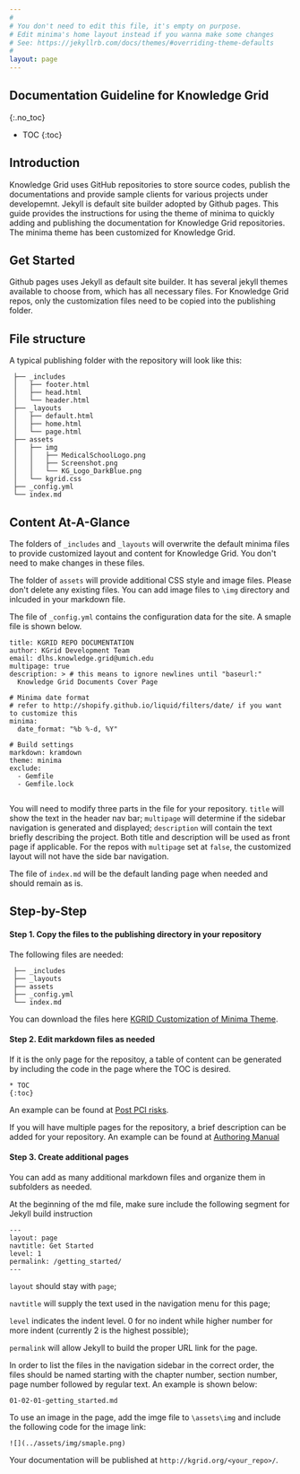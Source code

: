 ```yaml
---
#
# You don't need to edit this file, it's empty on purpose.
# Edit minima's home layout instead if you wanna make some changes
# See: https://jekyllrb.com/docs/themes/#overriding-theme-defaults
#
layout: page
---
```



## Documentation Guideline for Knowledge Grid
{:.no_toc}

* TOC
{:toc}

## Introduction
Knowledge Grid uses GitHub repositories to store source codes, publish the documentations and provide sample clients for various projects under developemnt. Jekyll is default site builder adopted by Github pages. This guide provides the instructions for using the theme of minima to quickly adding and publishing the documentation for Knowledge Grid repositories. The minima theme has been customized for Knowledge Grid.

## Get Started
Github pages uses Jekyll as default site builder. It has several jekyll themes available to choose from, which has all necessary files. For Knowledge Grid repos, only the customization files need to be copied into the publishing folder.

## File structure
A typical publishing folder with the repository will look like this:

```
 ├── _includes
 │   ├── footer.html
 │   ├── head.html
 │   └── header.html
 ├── _layouts
 │   ├── default.html
 │   ├── home.html
 │   └── page.html
 ├── assets
 │   ├── img
 │   │   ├── MedicalSchoolLogo.png
 │   │   ├── Screenshot.png
 │   │   └── KG_Logo_DarkBlue.png
 │   └── kgrid.css
 ├── _config.yml
 └── index.md
```

## Content At-A-Glance
The folders of `_includes` and  `_layouts`  will overwrite the default minima files to provide customized layout and content for Knowledge Grid. You don't need to make changes in these files.

The folder of `assets` will provide additional CSS style and image files. Please don't delete any existing files. You can add image files to `\img` directory and inlcuded in your markdown file.

The file of `_config.yml` contains the configuration data for the site. A smaple file is shown below.

```
title: KGRID REPO DOCUMENTATION
author: KGrid Development Team
email: dlhs.knowledge.grid@umich.edu
multipage: true
description: > # this means to ignore newlines until "baseurl:"
  Knowledge Grid Documents Cover Page

# Minima date format
# refer to http://shopify.github.io/liquid/filters/date/ if you want to customize this
minima:
  date_format: "%b %-d, %Y"

# Build settings
markdown: kramdown
theme: minima
exclude:
  - Gemfile
  - Gemfile.lock


```
You will need to modify three parts in the file for your repository. `title` will show the text in the header nav bar; `multipage` will determine if the sidebar navigation is generated and displayed; `description` will contain the text briefly describing the project. Both title and description will be used as front page if applicable. For the repos with `multipage` set at `false`, the customized layout will not have the side bar navigation.

The file of `index.md` will be the default landing page when needed and should remain as is.


## Step-by-Step

#### Step 1. Copy the files to the publishing directory in your repository

The following files are needed:

```
 ├── _includes
 ├── _layouts
 ├── assets
 ├── _config.yml
 └── index.md
```
You can download the files here [KGRID Customization of Minima Theme](https://github.com/kgrid/smart-test/archive/kg-minima.zip).

#### Step 2. Edit markdown files as needed

If it is the only page for the repositoy, a table of content can be generated by including the code in the page where the TOC is desired.

```
* TOC
{:toc}
```
An example can be found at [Post PCI risks](http://kgrid.org/cardiac-advisor).

If you will have multiple pages for the repository, a brief description can be added for your repository. An example can be found at [Authoring Manual](http://kgrid.org/AuthoringManual)

#### Step 3. Create additional pages

You can add as many additional markdown files and organize them in subfolders as needed.

At the beginning of the md file, make sure include the following segment for Jekyll build instruction

```
---
layout: page
navtitle: Get Started
level: 1
permalink: /getting_started/
---
```

`layout` should stay with `page`;

`navtitle` will supply the text used in the navigation menu for this page;

`level` indicates the indent level. 0 for no indent while higher number for more indent (currently 2 is the highest possible);

`permalink` will allow Jekyll to build the proper URL link for the page.


In order to list the files in the navigation sidebar in the correct order, the files should be  named starting with the chapter number, section number, page number followed by regular text. An example is shown below:

```
01-02-01-getting_started.md
```

To use an image in the page, add the imge file to `\assets\img` and include the following code for the image link:
```
![](../assets/img/smaple.png)
```

Your documentation will be published at `http://kgrid.org/<your_repo>/`.

